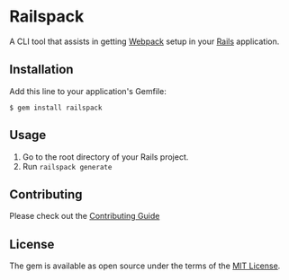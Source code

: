 # Railspack

A CLI tool that assists in getting [Webpack](https://webpack.github.io/) setup
in your [Rails](http://rubyonrails.org/) application.

## Installation

Add this line to your application's Gemfile:

```
$ gem install railspack
```

## Usage

1. Go to the root directory of your Rails project.
2. Run `railspack generate`

## Contributing

Please check out the [Contributing Guide](./docs/contributing)

## License

The gem is available as open source under the terms of the [MIT License](http://opensource.org/licenses/MIT).
